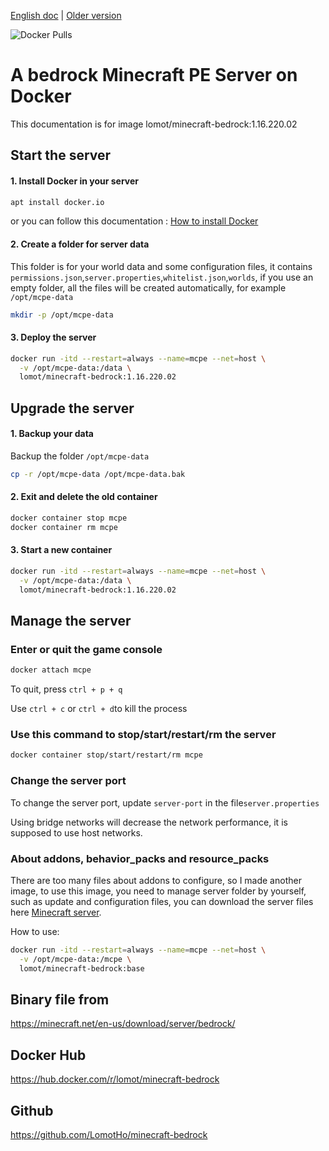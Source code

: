[english doc]: https://github.com/LomotHo/minecraft-bedrock
[older version]: https://github.com/LomotHo/minecraft-bedrock/tree/master/doc/en
[docker pulls]: https://img.shields.io/docker/pulls/lomot/minecraft-bedrock?style=flat-square
[how to install docker]: https://docs.docker.com/install/linux/docker-ce/ubuntu/
[minecraft server]: https://minecraft.net/en-us/download/server/bedrock/

[English doc] | [Older version]

![Docker Pulls]

# A bedrock Minecraft PE Server on Docker

This documentation is for image lomot/minecraft-bedrock:1.16.220.02

## Start the server

#### 1. Install Docker in your server

```bash
apt install docker.io
```

or you can follow this documentation : [How to install Docker]

#### 2. Create a folder for server data

This folder is for your world data and some configuration files, it contains `permissions.json`,`server.properties`,`whitelist.json`,`worlds`, if you use an empty folder, all the files will be created automatically, for example `/opt/mcpe-data`

```bash
mkdir -p /opt/mcpe-data
```

#### 3. Deploy the server

```bash
docker run -itd --restart=always --name=mcpe --net=host \
  -v /opt/mcpe-data:/data \
  lomot/minecraft-bedrock:1.16.220.02
```

## Upgrade the server

#### 1. Backup your data

Backup the folder `/opt/mcpe-data`

```bash
cp -r /opt/mcpe-data /opt/mcpe-data.bak
```

#### 2. Exit and delete the old container

```bash
docker container stop mcpe
docker container rm mcpe
```

#### 3. Start a new container

```bash
docker run -itd --restart=always --name=mcpe --net=host \
  -v /opt/mcpe-data:/data \
  lomot/minecraft-bedrock:1.16.220.02
```

## Manage the server

### Enter or quit the game console

```bash
docker attach mcpe
```

To quit, press `ctrl + p + q`

Use `ctrl + c` or `ctrl + d`to kill the process

### Use this command to stop/start/restart/rm the server

```bash
docker container stop/start/restart/rm mcpe
```

### Change the server port

To change the server port, update `server-port` in the file`server.properties`

Using bridge networks will decrease the network performance, it is supposed to use host networks.

### About addons, behavior_packs and resource_packs

There are too many files about addons to configure, so I made another image, to use this image, you need to manage server folder by yourself, such as update and configuration files, you can download the server files here [Minecraft server].

How to use:

```bash
docker run -itd --restart=always --name=mcpe --net=host \
  -v /opt/mcpe-data:/mcpe \
  lomot/minecraft-bedrock:base
```

## Binary file from

https://minecraft.net/en-us/download/server/bedrock/

## Docker Hub

https://hub.docker.com/r/lomot/minecraft-bedrock

## Github

https://github.com/LomotHo/minecraft-bedrock
